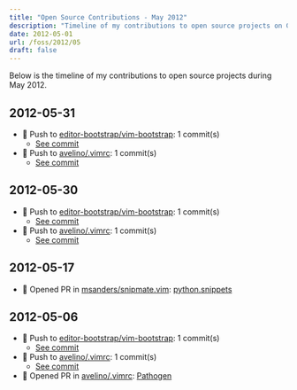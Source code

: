 ```yaml
---
title: "Open Source Contributions - May 2012"
description: "Timeline of my contributions to open source projects on GitHub during May 2012."
date: 2012-05-01
url: /foss/2012/05
draft: false
---
```


Below is the timeline of my contributions to open source projects during May 2012.

## 2012-05-31

- 🔨 Push to [editor-bootstrap/vim-bootstrap](https://github.com/editor-bootstrap/vim-bootstrap): 1 commit(s)
  - [See commit](https://github.com/editor-bootstrap/vim-bootstrap/commits/main/?author=avelino&since=2012-05-31&until=2012-05-31)
- 🔨 Push to [avelino/.vimrc](https://github.com/avelino/.vimrc): 1 commit(s)
  - [See commit](https://github.com/avelino/.vimrc/commits/main/?author=avelino&since=2012-05-31&until=2012-05-31)

## 2012-05-30

- 🔨 Push to [editor-bootstrap/vim-bootstrap](https://github.com/editor-bootstrap/vim-bootstrap): 1 commit(s)
  - [See commit](https://github.com/editor-bootstrap/vim-bootstrap/commits/main/?author=avelino&since=2012-05-30&until=2012-05-30)
- 🔨 Push to [avelino/.vimrc](https://github.com/avelino/.vimrc): 1 commit(s)
  - [See commit](https://github.com/avelino/.vimrc/commits/main/?author=avelino&since=2012-05-30&until=2012-05-30)

## 2012-05-17

- 🔀 Opened PR in [msanders/snipmate.vim](https://github.com/msanders/snipmate.vim): [python.snippets](https://github.com/msanders/snipmate.vim/pull/45)

## 2012-05-06

- 🔨 Push to [editor-bootstrap/vim-bootstrap](https://github.com/editor-bootstrap/vim-bootstrap): 1 commit(s)
  - [See commit](https://github.com/editor-bootstrap/vim-bootstrap/commits/main/?author=avelino&since=2012-05-06&until=2012-05-06)
- 🔨 Push to [avelino/.vimrc](https://github.com/avelino/.vimrc): 1 commit(s)
  - [See commit](https://github.com/avelino/.vimrc/commits/main/?author=avelino&since=2012-05-06&until=2012-05-06)
- 🔀 Opened PR in [avelino/.vimrc](https://github.com/avelino/.vimrc): [Pathogen](https://github.com/avelino/.vimrc/pull/6)

